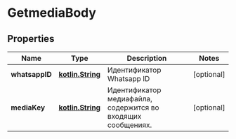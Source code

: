 # GetmediaBody

## Properties
Name | Type | Description | Notes
------------ | ------------- | ------------- | -------------
**whatsappID** | [**kotlin.String**](.md) | Идентификатор Whatsapp ID |  [optional]
**mediaKey** | [**kotlin.String**](.md) | Идентификатор медиафайла, содержится во входящих сообщениях. |  [optional]

